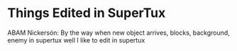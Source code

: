 # Things Edited in SuperTux
ABAM Nickersón:
By the way when new object arrives, blocks, background, enemy in supertux well I like to edit in supertux
